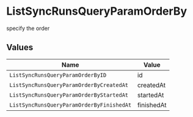 # ListSyncRunsQueryParamOrderBy

specify the order


## Values

| Name                                      | Value                                     |
| ----------------------------------------- | ----------------------------------------- |
| `ListSyncRunsQueryParamOrderByID`         | id                                        |
| `ListSyncRunsQueryParamOrderByCreatedAt`  | createdAt                                 |
| `ListSyncRunsQueryParamOrderByStartedAt`  | startedAt                                 |
| `ListSyncRunsQueryParamOrderByFinishedAt` | finishedAt                                |
